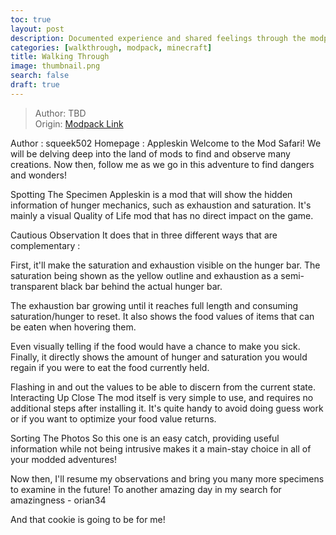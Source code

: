 ```yaml
---
toc: true
layout: post
description: Documented experience and shared feelings through the modpack.
categories: [walkthrough, modpack, minecraft]
title: Walking Through
image: thumbnail.png
search: false
draft: true
---
```

>Author: TBD  
Origin: [Modpack Link]()

Author : squeek502
Homepage : Appleskin
Welcome to the Mod Safari! We will be delving deep into the land of mods to find and observe many creations. Now then, follow me as we go in this adventure to find dangers and wonders!

Spotting The Specimen
Appleskin is a mod that will show the hidden information of hunger mechanics, such as exhaustion and saturation. It's mainly a visual Quality of Life mod that has no direct impact on the game.

Cautious Observation
It does that in three different ways that are complementary :

First, it'll make the saturation and exhaustion visible on the hunger bar. The saturation being shown as the yellow outline and exhaustion as a semi-transparent black bar behind the actual hunger bar.

The exhaustion bar growing until it reaches full length and consuming saturation/hunger to reset.
It also shows the food values of items that can be eaten when hovering them.

Even visually telling if the food would have a chance to make you sick.
Finally, it directly shows the amount of hunger and saturation you would regain if you were to eat the food currently held.

Flashing in and out the values to be able to discern from the current state.
Interacting Up Close
The mod itself is very simple to use, and requires no additional steps after installing it. It's quite handy to avoid doing guess work or if you want to optimize your food value returns.

Sorting The Photos
So this one is an easy catch, providing useful information while not being intrusive makes it a main-stay choice in all of your modded adventures!

Now then, I'll resume my observations and bring you many more specimens to examine in the future! To another amazing day in my search for amazingness - orian34

And that cookie is going to be for me!


<script src="https://utteranc.es/client.js"
        repo="orian34/travelogues"
        issue-term="title"
        label="Comment"
        theme="github-dark"
        crossorigin="anonymous"
        async>
</script>
